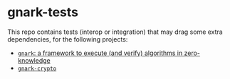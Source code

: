 # gnark-tests

This repo contains tests (interop or integration) that may drag some extra dependencies, for the following projects:

* [`gnark`: a framework to execute (and verify) algorithms in zero-knowledge](https://github.com/consensys/gnark) 
* [`gnark-crypto`](https://github.com/consensys/gnark-crypto)


